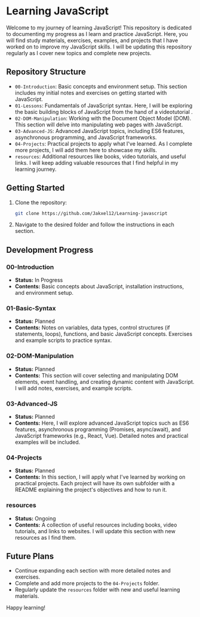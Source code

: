 # Learning JavaScript

Welcome to my journey of learning JavaScript! This repository is dedicated to documenting my progress as I learn and practice JavaScript. Here, you will find study materials, exercises, examples, and projects that I have worked on to improve my JavaScript skills. I will be updating this repository regularly as I cover new topics and complete new projects.

## Repository Structure

- `00-Introduction`: Basic concepts and environment setup. This section includes my initial notes and exercises on getting started with JavaScript.
- `01-Lessons`: Fundamentals of JavaScript syntax. Here, I will be exploring the basic building blocks of JavaScript from the hand of a videotutorial .
- `02-DOM-Manipulation`: Working with the Document Object Model (DOM). This section will delve into manipulating web pages with JavaScript.
- `03-Advanced-JS`: Advanced JavaScript topics, including ES6 features, asynchronous programming, and JavaScript frameworks.
- `04-Projects`: Practical projects to apply what I've learned. As I complete more projects, I will add them here to showcase my skills.
- `resources`: Additional resources like books, video tutorials, and useful links. I will keep adding valuable resources that I find helpful in my learning journey.

## Getting Started

1. Clone the repository:
    ```bash
    git clone https://github.com/Jakxel12/Learning-javascript
    ```
2. Navigate to the desired folder and follow the instructions in each section.

## Development Progress

### 00-Introduction
- **Status:** In Progress
- **Contents:** Basic concepts about JavaScript, installation instructions, and environment setup.

### 01-Basic-Syntax
- **Status:** Planned
- **Contents:** Notes on variables, data types, control structures (if statements, loops), functions, and basic JavaScript concepts. Exercises and example scripts to practice syntax.

### 02-DOM-Manipulation
- **Status:** Planned
- **Contents:** This section will cover selecting and manipulating DOM elements, event handling, and creating dynamic content with JavaScript. I will add notes, exercises, and example scripts.

### 03-Advanced-JS
- **Status:** Planned
- **Contents:** Here, I will explore advanced JavaScript topics such as ES6 features, asynchronous programming (Promises, async/await), and JavaScript frameworks (e.g., React, Vue). Detailed notes and practical examples will be included.

### 04-Projects
- **Status:** Planned
- **Contents:** In this section, I will apply what I've learned by working on practical projects. Each project will have its own subfolder with a README explaining the project's objectives and how to run it.

### resources
- **Status:** Ongoing
- **Contents:** A collection of useful resources including books, video tutorials, and links to websites. I will update this section with new resources as I find them.

## Future Plans

- Continue expanding each section with more detailed notes and exercises.
- Complete and add more projects to the `04-Projects` folder.
- Regularly update the `resources` folder with new and useful learning materials.

Happy learning!
